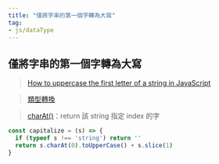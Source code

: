 ```yaml
---
title: "僅將字串的第一個字轉為大寫"
tag: 
- js/dataType
---
```

## 僅將字串的第一個字轉為大寫
>[How to uppercase the first letter of a string in JavaScript](https://flaviocopes.com/how-to-uppercase-first-letter-javascript/)

>[類型轉換](JavaScript/資料類型/資料類型/類型轉換.md)

>[charAt()](https://developer.mozilla.org/ja/docs/Web/JavaScript/Reference/Global_Objects/String/charAt)：return 該 string 指定 index 的字


```js
const capitalize = (s) => {
  if (typeof s !== 'string') return ''
  return s.charAt(0).toUpperCase() + s.slice(1)
}
```